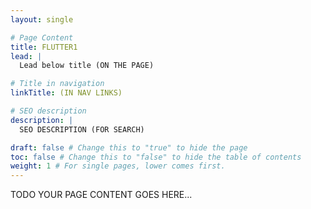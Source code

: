 ```yaml
---
layout: single

# Page Content
title: FLUTTER1
lead: |
  Lead below title (ON THE PAGE)

# Title in navigation
linkTitle: (IN NAV LINKS)

# SEO description
description: |
  SEO DESCRIPTION (FOR SEARCH)

draft: false # Change this to "true" to hide the page
toc: false # Change this to "false" to hide the table of contents
weight: 1 # For single pages, lower comes first.
---
```


TODO YOUR PAGE CONTENT GOES HERE...